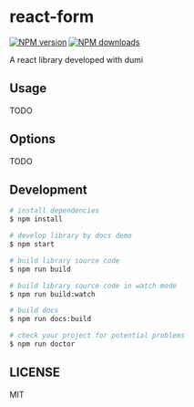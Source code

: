 # react-form

[![NPM version](https://img.shields.io/npm/v/react-form.svg?style=flat)](https://npmjs.org/package/react-form)
[![NPM downloads](http://img.shields.io/npm/dm/react-form.svg?style=flat)](https://npmjs.org/package/react-form)

A react library developed with dumi

## Usage

TODO

## Options

TODO

## Development

```bash
# install dependencies
$ npm install

# develop library by docs demo
$ npm start

# build library source code
$ npm run build

# build library source code in watch mode
$ npm run build:watch

# build docs
$ npm run docs:build

# check your project for potential problems
$ npm run doctor
```

## LICENSE

MIT
